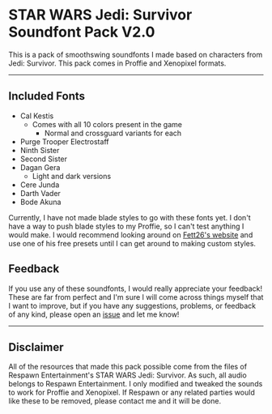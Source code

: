 # STAR WARS Jedi: Survivor Soundfont Pack V2.0

This is a pack of smoothswing soundfonts I made based on characters from Jedi: Survivor. This pack comes in Proffie and Xenopixel formats.

-------------------------------------

## Included Fonts

- Cal Kestis
    - Comes with all 10 colors present in the game
        - Normal and crossguard variants for each
- Purge Trooper Electrostaff
- Ninth Sister
- Second Sister
- Dagan Gera
    - Light and dark versions
- Cere Junda
- Darth Vader
- Bode Akuna

Currently, I have not made blade styles to go with these fonts yet. I don't have a way to push blade styles to my Proffie, so I can't test anything I would make. I would recommend looking around on [Fett26's website](https://www.fett263.com) and use one of his free presets until I can get around to making custom styles.

## Feedback

If you use any of these soundfonts, I would really appreciate your feedback! These are far from perfect and I'm sure I will come across things myself that I want to improve, but if you have any suggestions, problems, or feedback of any kind, please open an [issue](https://github.com/Ferase/JediSurvivor-Soundfonts/issues) and let me know!

-------------------------------------

## Disclaimer

All of the resources that made this pack possible come from the files of Respawn Entertainment's STAR WARS Jedi: Survivor. As such, all audio belongs to Respawn Entertainment. I only modified and tweaked the sounds to work for Proffie and Xenopixel. If Respawn or any related parties would like these to be removed, please contact me and it will be done.